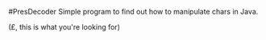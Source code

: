 #PresDecoder
Simple program to find out how to manipulate chars in Java.

(£, this is what you're looking for) 